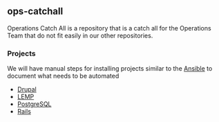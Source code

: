 ## ops-catchall

Operations Catch All is a repository that is a catch all for the Operations Team
that do not fit easily in our other repositories.

### Projects

We will have manual steps for installing projects similar to the [Ansible](https://github.com/pulibrary/princeton_ansible) to document what needs to be automated

  * [Drupal](projects/drupal.md)
  * [LEMP](projects/lemp.md)
  * [PostgreSQL](projects/postgresql.md)
  * [Rails](rails_bridge.md)
